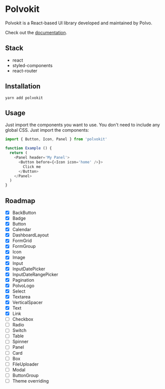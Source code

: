 # Polvokit

Polvokit is a React-based UI library developed and maintained by Polvo.

Check out the [documentation](https://polvo-labs.github.io/polvokit/).

## Stack

- react
- styled-components
- react-router

## Installation

```
yarn add polvokit
```

## Usage

Just import the components you want to use.
You don't need to include any global CSS. Just import the components:

```js
import { Button, Icon, Panel } from 'polvokit'

function Example () {
  return (
    <Panel header='My Panel'>
      <Button before={<Icon icon='home' />}>
        Click me
      </Button>
    </Panel>    
  )
}
```

## Roadmap

- [x] BackButton
- [x] Badge
- [x] Button
- [x] Calendar
- [x] DashboardLayout
- [x] FormGrid
- [x] FormGroup
- [x] Icon
- [x] Image
- [x] Input
- [x] InputDatePicker
- [x] InputDateRangePicker
- [x] Pagination
- [x] PolvoLogo
- [x] Select
- [x] Textarea
- [x] VerticalSpacer
- [x] Text
- [x] Link
- [ ] Checkbox
- [ ] Radio
- [ ] Switch
- [ ] Table
- [ ] Spinner
- [ ] Panel
- [ ] Card
- [ ] Box
- [ ] FileUploader
- [ ] Modal
- [ ] ButtonGroup
- [ ] Theme overriding
